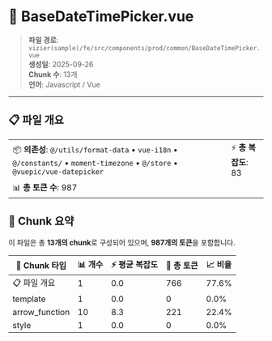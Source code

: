 # 📄 BaseDateTimePicker.vue

> **파일 경로**: `vizier(sample)/fe/src/components/prod/common/BaseDateTimePicker.vue`  
> **생성일**: 2025-09-26  
> **Chunk 수**: 13개  
> **언어**: Javascript / Vue
---





## 📋 파일 개요

| | |
|--|--|
| 📦 **의존성**: `@/utils/format-data` • `vue-i18n` • `@/constants/` • `moment-timezone` • `@/store` • `@vuepic/vue-datepicker` | ⚡ **총 복잡도**: 83 |
| 📊 **총 토큰 수**: 987 |  |






## 🧩 Chunk 요약

이 파일은 총 **13개의 chunk**로 구성되어 있으며, **987개의 토큰**을 포함합니다.

| 🧩 Chunk 타입 | 📊 개수 | ⚡ 평균 복잡도 | 📝 총 토큰 | 📈 비율 |
|---------------|--------|-------------|----------|--------|
| 📋 파일 개요 | 1 | 0.0 | 766 | 77.6% |
| template | 1 | 0.0 | 0 | 0.0% |
| arrow_function | 10 | 8.3 | 221 | 22.4% |
| style | 1 | 0.0 | 0 | 0.0% |

